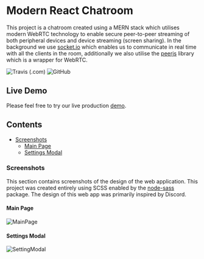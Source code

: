 # Modern React Chatroom
This project is a chatroom created using a MERN stack which utilises modern WebRTC technology to enable secure peer-to-peer streaming of both peripheral devices and device streaming (screen sharing). In the background we use [socket.io](https://www.npmjs.com/package/socket.io) which enables us to communicate in real time with all the clients in the room, additionally we also utilise the [peerjs](https://peerjs.com/) library which is a wrapper for WebRTC. 

![Travis (.com)](https://img.shields.io/travis/com/lntel/chatroom)
![GitHub](https://img.shields.io/github/license/lntel/chatroom)

## Live Demo
Please feel free to try our live production [demo](https://chatroom-5au0eh3uv.vercel.app/).


## Contents
- [Screenshots](#screenshots)
    - [Main Page](#main-page)
    - [Settings Modal](#settings-modal)

### Screenshots
This section contains screenshots of the design of the web application. This project was created entirely using SCSS enabled by the [node-sass](https://www.npmjs.com/package/node-sass) package. The design of this web app was primarily inspired by Discord.

#### Main Page
![MainPage](https://i.imgur.com/CQ3CmUA.png)

#### Settings Modal
![SettingModal](https://i.imgur.com/5o5kuea.png)
